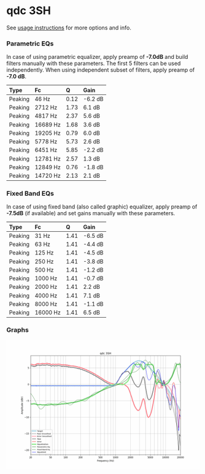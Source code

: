 # qdc 3SH
See [usage instructions](https://github.com/jaakkopasanen/AutoEq#usage) for more options and info.

### Parametric EQs
In case of using parametric equalizer, apply preamp of **-7.0dB** and build filters manually
with these parameters. The first 5 filters can be used independently.
When using independent subset of filters, apply preamp of **-7.0 dB**.

| Type    | Fc       |    Q | Gain    |
|:--------|:---------|:-----|:--------|
| Peaking | 46 Hz    | 0.12 | -6.2 dB |
| Peaking | 2712 Hz  | 1.73 | 6.1 dB  |
| Peaking | 4817 Hz  | 2.37 | 5.6 dB  |
| Peaking | 16689 Hz | 1.68 | 3.6 dB  |
| Peaking | 19205 Hz | 0.79 | 6.0 dB  |
| Peaking | 5778 Hz  | 5.73 | 2.6 dB  |
| Peaking | 6451 Hz  | 5.85 | -2.2 dB |
| Peaking | 12781 Hz | 2.57 | 1.3 dB  |
| Peaking | 12849 Hz | 0.76 | -1.8 dB |
| Peaking | 14720 Hz | 2.13 | 2.1 dB  |

### Fixed Band EQs
In case of using fixed band (also called graphic) equalizer, apply preamp of **-7.5dB**
(if available) and set gains manually with these parameters.

| Type    | Fc       |    Q | Gain    |
|:--------|:---------|:-----|:--------|
| Peaking | 31 Hz    | 1.41 | -6.5 dB |
| Peaking | 63 Hz    | 1.41 | -4.4 dB |
| Peaking | 125 Hz   | 1.41 | -4.5 dB |
| Peaking | 250 Hz   | 1.41 | -3.8 dB |
| Peaking | 500 Hz   | 1.41 | -1.2 dB |
| Peaking | 1000 Hz  | 1.41 | -0.7 dB |
| Peaking | 2000 Hz  | 1.41 | 2.2 dB  |
| Peaking | 4000 Hz  | 1.41 | 7.1 dB  |
| Peaking | 8000 Hz  | 1.41 | -1.1 dB |
| Peaking | 16000 Hz | 1.41 | 6.5 dB  |

### Graphs
![](./qdc%203SH.png)